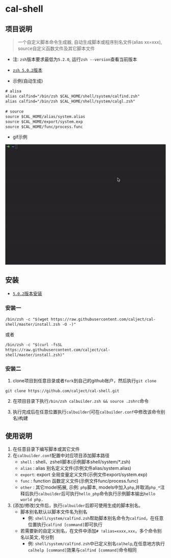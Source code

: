# cal-shell

## 项目说明

> 一个自定义脚本命令生成器, 自动生成脚本或程序别名文件(alias xx=xxx), source自定义函数文件及其它脚本文件

* 注: `zsh`版本要求最低为`5.2.0`, 运行`zsh --version`查看当前版本
* [`zsh 5.0.2`版本](https://github.com/calject/cal-shell/tree/z5.0.2)

* 示例(自动生成)
```
# alisa
alias calfind="/bin/zsh $CAL_HOME/shell/system/calfind.zsh"
alias calfind="/bin/zsh $CAL_HOME/shell/system/calgl.zsh"

# source
source $CAL_HOME/alias/system.alias
source $CAL_HOME/export/system.exp
source $CAL_HOME/func/process.func
```

* gif示例

![Image text](https://raw.githubusercontent.com/calject/resources/master/cal-shell/gif/cal_builder.gif)

## 安装

* [`5.0.2`版本安装](https://github.com/calject/cal-shell/blob/z5.0.2/README.md)

### 安装一

```shell
/bin/zsh -c "$(wget https://raw.githubusercontent.com/calject/cal-shell/master/install.zsh -O -)"
```
或者
```shell
/bin/zsh -c "$(curl -fsSL https://raw.githubusercontent.com/calject/cal-shell/master/install.zsh)"
```

### 安装二

1. clone项目到任意目录或者`fork`到自己的github账户，然后执行`git clone`

```
git clone https://github.com/calject/cal-shell.git
```

2. 在项目目录下执行`/bin/zsh calbuilder.zsh && source .zshrc`命令

3. 执行完成后在任意位置执行`calbuilder`(可在`calbuilder.conf`中修改该命令别名)构建

## 使用说明

1. 在任意目录下编写脚本或其它文件
2. 在`calbuilder.conf`配置中对应项目添加脚本路径
    * `shell` : shell、zshell脚本(示例脚本shell/system/*.zsh)
    * `alias` : alias 别名定义文件(示例文件alias/system.alias)
    * `export`: export 全局变量定义文件(示例文件export/system.exp)
    * `func`  : function 函数定义文件(示例文件func/process.func)
    * `other` : 其它model拓展, 示例: `php`脚本, models中加入`php`,并取消`php_*`注释后执行`calbuilder`后可执行`hello_php`命令执行示例脚本输出`hello world php.`
3. (添加/修改)文件后，执行`calbuilder`后即可使用生成的脚本别名。
    * 脚本别名默认以脚本文件名为别名
        * 例: `shell/system/calfind.zsh`帮助脚本别名命令为`calfind`，在任意位置执行`calfind [command]`即可执行
    * 若需要新的自定义别名，在文件中添加`# !alias=xxxx,xxx`，多个命令别名以英文`,`号分割
        * 例: `shell/system/calfind.zsh`中已定义别名`calhelp`,在任意地方执行`calhelp [command]`效果与`calfind [command]`命令相同